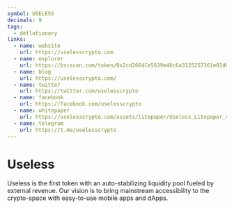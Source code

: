 ```yaml
---
symbol: USELESS
decimals: 9
tags:
  - deflationary
links:
  - name: website
    url: https://uselesscrypto.com
  - name: explorer
    url: https://bscscan.com/token/0x2cd2664Ce5639e46c6a3125257361e01d0213657
  - name: blog
    url: https://uselesscrypto.com/
  - name: twitter
    url: https://twitter.com/uselesscrypto
  - name: facebook
    url: https://facebook.com/uselesscrypto
  - name: whitepaper
    url: https://uselesscrypto.com/assets/litepaper/Useless_Litepaper_v6.pdf
  - name: telegram
    url: https://t.me/uselesscrypto
---
```


# Useless

Useless is the first token with an auto-stabilizing liquidity pool fueled by external revenue. Our vision is to bring mainstream accessibility to the crypto-space with easy-to-use mobile apps and dApps.
